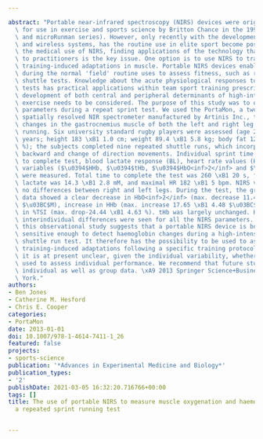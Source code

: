 ---
abstract: "Portable near-infrared spectroscopy (NIRS) devices were originally developed\
  \ for use in exercise and sports science by Britton Chance in the 1990s (the RunMan\
  \ and microRunman series). However, only recently with the development of more robust,\
  \ and wireless systems, has the routine use in elite sport become possible. As with\
  \ the medical use of NIRS, finding applications of the technology that are relevant\
  \ to practitioners is the key issue. One option is to use NIRS to track exercise\
  \ training-induced adaptations in muscle. Portable NIRS devices enable monitoring\
  \ during the normal 'field' routine uses to assess fitness, such as repeat sprint\
  \ shuttle tests. Knowledge about the acute physiological responses to these specific\
  \ tests has practical applications within team sport training prescription, where\
  \ development of both central and peripheral determinants of high-intensity intermittent\
  \ exercise needs to be considered. The purpose of this study was to observe NIRS-detected\
  \ parameters during a repeat sprint test. We used the PortaMon, a two wavelength\
  \ spatially resolved NIR spectrometer manufactured by Artinis Inc., to assess NIR\
  \ changes in the gastrocnemius muscle of both the left and right leg during high-intensity\
  \ running. Six university standard rugby players were assessed (age 20 \xB1 1.5\
  \ years; height 183 \xB1 1.0 cm; weight 89.4 \xB1 5.8 kg; body fat 12.2 \xB1 3.0\
  \ %); the subjects completed nine repeated shuttle runs, which incorporated forward,\
  \ backward and change of direction movements. Individual sprint time, total time\
  \ to complete test, blood lactate response (BL), heart rate values (HR) and haemoglobin\
  \ variables ($\u0394$HHb, $\u0394$tHb, $\u0394$HbO<inf>2</inf> and $\u0394$TSI%)\
  \ were measured. Total time to complete the test was 260 \xB1 20 s, final blood\
  \ lactate was 14.3 \xB1 2.8 mM, and maximal HR 182 \xB1 5 bpm. NIRS variables displayed\
  \ no differences between right and left legs. During the test, the group-averaged\
  \ data showed a clear decrease in HbO<inf>2</inf> (max. decrease 11.41 \xB1 4.95\
  \ $\u03BC$M), increase in HHb (max. increase 17.65 \xB1 4.48 $\u03BC$M) and drop\
  \ in %TSI (max. drop-24.44 \xB1 4.63 %). tHb was largely unchanged. However, large\
  \ interindividual differences were seen for all the NIRS parameters. In conclusion,\
  \ this observational study suggests that a portable NIRS device is both robust and\
  \ sensitive enough to detect haemoglobin changes during a high-intensity repeated\
  \ shuttle run test. It therefore has the possibility to be used to assess exercise\
  \ training-induced adaptations following a specific training protocol. However,\
  \ it is at present unclear, given the individual variability, whether NIRS can be\
  \ used to assess individual performance. We recommend that future studies report\
  \ individual as well as group data. \xA9 2013 Springer Science+Business Media New\
  \ York."
authors:
- Ben Jones
- Catherine M. Hesford
- Chris E. Cooper
categories:
- PortaMon
date: 2013-01-01
doi: 10.1007/978-1-4614-7411-1_26
featured: false
projects:
- sports-science
publication: '*Advances in Experimental Medicine and Biology*'
publication_types:
- '2'
publishDate: 2021-03-05 16:32:20.716766+00:00
tags: []
title: The use of portable NIRS to measure muscle oxygenation and haemodynamics during
  a repeated sprint running test

---
